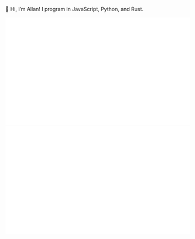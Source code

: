 👋 Hi, I’m Allan!
I program in JavaScript, Python, and Rust.

![](https://raw.githubusercontent.com/Aworldc/github_stats/master/generated/languages.svg#gh-dark-mode-only)
![](https://raw.githubusercontent.com/Aworldc/github_stats/master/generated/languages.svg#gh-light-mode-only)
